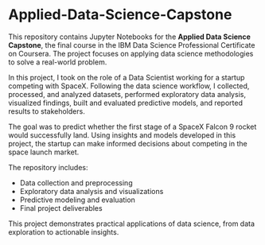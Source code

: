 # Applied-Data-Science-Capstone

This repository contains Jupyter Notebooks for the **Applied Data Science Capstone**, the final course in the IBM Data Science Professional Certificate on Coursera. The project focuses on applying data science methodologies to solve a real-world problem.

In this project, I took on the role of a Data Scientist working for a startup competing with SpaceX. Following the data science workflow, I collected, processed, and analyzed datasets, performed exploratory data analysis, visualized findings, built and evaluated predictive models, and reported results to stakeholders.

The goal was to predict whether the first stage of a SpaceX Falcon 9 rocket would successfully land. Using insights and models developed in this project, the startup can make informed decisions about competing in the space launch market. 

The repository includes:
- Data collection and preprocessing
- Exploratory data analysis and visualizations
- Predictive modeling and evaluation
- Final project deliverables

This project demonstrates practical applications of data science, from data exploration to actionable insights.

